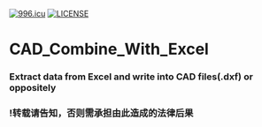 [![996.icu](https://img.shields.io/badge/link-996.icu-red.svg)](https://996.icu)
[![LICENSE](https://img.shields.io/badge/license-Anti%20996-blue.svg)](https://github.com/996icu/996.ICU/blob/master/LICENSE)
# CAD_Combine_With_Excel
### Extract data from Excel and write into CAD files(.dxf) or oppositely
### !转载请告知，否则需承担由此造成的法律后果
